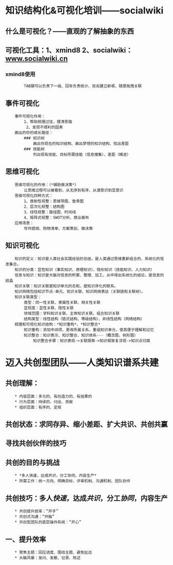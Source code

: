 # 知识结构化&可视化培训——socialwiki
## 什么是可视化？——直观的了解抽象的东西

## 可视化工具：1、xmind8	2、socialwiki：www.socialwiki.cn
### xmind8使用
			TAB键可以负责下一级、回车负责统计、双击建立新框、随意拖拽关联

## 事件可视化
		事件可视化作用：
			1、帮助梳理过往，理清思路
		 	 2、发现不顺利的因素
		画出的你的成长路径：
			### 知识树
				画出你现在的知识结构、画出梦想的知识结构、找出差距
			### 技能树
				列出现有技能、目标所需技能（信息搜集）、差距（精进）

## 思维可视化
		思维可视化的作用：（*辅助做决策*）
			让思维过程可以被看到、从无序到有序、从潜意识到显意识
		思维可视化四种方式：
			1、放射性规整：思维导图、鱼骨图
			2、层次化规整：结构图
			3、线性规整：路径图、时间线
			4、矩阵式规整：SWOT分析、商业画布
		应用场景：
			写作提纲、购物清单、方案策划、做决策

## 知识可视化
		知识的定义：知识是人类社会实践经验的总结，是人类通过思维重新组合的、系统化的信息集合。
		知识的分类：显性知识（事实知识、原理知识）、隐形知识（技能知识、人力知识）
		信息与知识：知识是大脑对信息的积累、整理、加工，从中得出系统化的结论，是信息的结晶
		知识关联：知识关联是知识单元的总和，是知识序化的联系。
		知识网络包括知识节点-单元、知识关联、知识网络表达（关联链和关联树）。
		知识关联类型：
			类型：同一性关联、隶属性关联、相关性关联
			显现度：显性关联、隐性关联
			领域范围：学科知识关联、主体知识关联、组合知识关联
			结构类型：线性结构（链式结构、等级结构）、非线性结构（网络结构）
		梳理和可视化知识结构：*知识重构*、*知识整合*
			知识重构：添加中间项、更改所属关系、重组知识单元，使其便于理解和记忆
			知识整合：知识表示、知识整合、知识体系---（概念图、树形图）
				知识整合步骤：知识表现->关联探索->知识框架复浮现->知识点归类
# 迈入共创型团队——人类知识谱系共建
## 共创理解：
		* 内容层面：多元的、有创造力的、有结果的
		* 行为层面：持续的、付出、贡献
		* 组织层面：有序的、定规
## 共创状态：求同存异、缩小差距、扩大共识、共创共赢
## 寻找共创伙伴的技巧
## 共创的目的与挑战
		* *多人快速，达成共识，分工协同，内容生产*
		* 所需工作：统一方向、明确目标、评审机制、沟通机制、团队协作
## 共创技巧：多人*快速*，达成*共识*，分工*协同*，内容生产
		* 共创提升效率：“开手”
		* 共创式沟通：“开脑”
		* 共创型团队的底层操作系统：“开心”
## 一、提升效率
		* 聚焦主题：回应进度、围绕主题、避免扯远
		* 头脑风暴：发问、发散、记录、陈述
